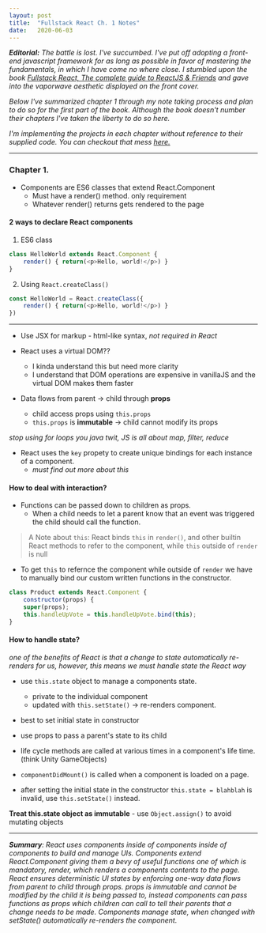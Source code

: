 ```yaml
---
layout: post
title:  "Fullstack React Ch. 1 Notes"
date:   2020-06-03
---
```


_**Editorial:** The battle is lost. I've succumbed. I've put off adopting a front-end javascript framework for as long as possible in favor of mastering the fundamentals, in which I have come no where close. I stumbled upon the book [Fullstack React, The complete guide to ReactJS & Friends](https://www.newline.co/fullstack-react) and gave into the vaporwave aesthetic displayed on the front cover._

_Below I've summarized chapter 1 through my note taking process and plan to do so for the first part of the book. Although the book doesn't number their chapters I've taken the liberty to do so here._

_I'm implementing the projects in each chapter without reference to their supplied code. You can checkout that mess [here.](https://github.com/johnpaulkiser/fullstack-react)_

-----

### Chapter 1.
 * Components are ES6 classes that extend React.Component
    - Must have a render() method. only requirement
    - Whatever render() returns gets rendered to the page
 
#### 2 ways to declare React components
1. ES6 class 
```js 
class HelloWorld extends React.Component {
    render() { return(<p>Hello, world!</p>) }
}
```
2. Using `React.createClass()`
```js
const HelloWorld = React.createClass({
    render() { return(<p>Hello, world!</p>) }
})
```

-----

* Use JSX for markup - html-like syntax, _not required in React_

* React uses a virtual DOM??
    - I kinda understand this but need more clarity
    - I understand that DOM operations are expensive in vanillaJS and the virtual DOM makes them faster

* Data flows from parent -> child through **props**
    - child access props using `this.props`
    - `this.props` is **immutable** -> child cannot modify its props

_stop using for loops you java twit, JS is all about map, filter, reduce_

* React uses the `key` propety to create unique bindings for each instance of a component.
    - _must find out more about this_

#### How to deal with interaction?

* Functions can be passed down to children as props.
    - When a child needs to let a parent know that an event was triggered the child should call the function.

    
> A Note about `this`: React binds `this` in `render()`, and other builtin React methods to refer to the component, while `this` outside of `render` is null

* To get `this` to refernce the component while outside of `render` we have to manually bind our custom written functions in the constructor.

```js
class Product extends React.Component {
    constructor(props) {
    super(props);
    this.handleUpVote = this.handleUpVote.bind(this);
}
```

#### How to handle state?
_one of the benefits of React is that a change to state automatically re-renders for us, however, this means we must handle state the React way_

* use `this.state` object to manage a components state.
    - private to the individual component
    - updated with `this.setState()` -> re-renders component.

* best to set initial state in constructor
* use props to pass a parent's state to its child
* life cycle methods are called at various times in a component's life time. (think Unity GameObjects)
* `componentDidMount()` is called when a component is loaded on a page.
* after setting the initial state in the constructor `this.state = blahblah` is invalid, use `this.setState()` instead.

**Treat this.state object as immutable**
    - use `Object.assign()` to avoid mutating objects

---

_**Summary**: React uses components inside of components inside of components to build and manage UIs. Components extend React.Component giving them a bevy of useful functions
one of which is mandatory, render, which renders a components contents to the page. React ensures deterministic UI states by enforcing
one-way data flows from parent to child through props. props is immutable and cannot be modified by the child it is being passed to, instead components can pass functions as props
which children can call to tell their parents that a change needs to be made. Components manage state, when changed with setState() automatically re-renders the component._

